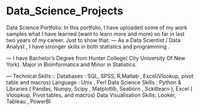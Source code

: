 # Data_Science_Projects
Data Science Portfolio:
In this portfolio, I have uploaded some of my work samples what I have learned (want to learn more and more) so far in last two years of my career.
Just to show that: 
— As a Data Scientist / Data Analyst , I have stronger skills in both statistics and programming .

— I have Bachelor’s Degree from Hunter College( City University Of New York).
Major in Bioinformatics and Minor in Statistics.

— Technical Skills ::
Databases : SQL, SPSS, R,Matlab , Excel(Vlookup, pivot table and macros)
Language : Unix , Perl
Data Science Skills : Python & Libraries ( Pandas, Numpy, Scipy , Matplotlib, Seaborn , Sckitlearn ), Excel ( Vloopkup, Pivot tables, and macros)
Data Visualisation Skills: Looker, Tableau , PowerBI 

